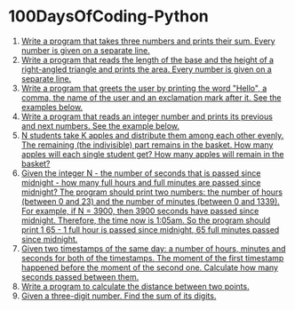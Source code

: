 # 100DaysOfCoding-Python
1. [Write a program that takes three numbers and prints their sum. Every number is given on a separate line.](Day001.md)
2. [Write a program that reads the length of the base and the height of a right-angled triangle and prints the area. Every number is given on a separate line.
](Day002.md)
3. [Write a program that greets the user by printing the word "Hello", a comma, the name of the user and an exclamation mark after it. See the examples below.](Day003.md)
4. [Write a program that reads an integer number and prints its previous and next numbers. See the example below.
](Day004.md)
5. [N students take K apples and distribute them among each other evenly. The remaining (the indivisible) part remains in the basket. How many apples will each single student get? How many apples will remain in the basket?
](Day005.md)
6. [Given the integer N - the number of seconds that is passed since midnight - how many full hours and full minutes are passed since midnight?
The program should print two numbers: the number of hours (between 0 and 23) and the number of minutes (between 0 and 1339).
For example, if N = 3900, then 3900 seconds have passed since midnight. 
Therefore, the time now is 1:05am. 
So the program should print 1 65 - 1 full hour is passed since midnight, 65 full minutes passed since midnight.  ](Day006.md)
7. [Given two timestamps of the same day: a number of hours, minutes and seconds for both of the timestamps. The moment of the first timestamp happened before the moment of the second one. Calculate how many seconds passed between them.](Day007.md)
8. [Write a program to calculate the distance between two points.
](Day008.md)
9. [Given a three-digit number. Find the sum of its digits.](Day009.md)

